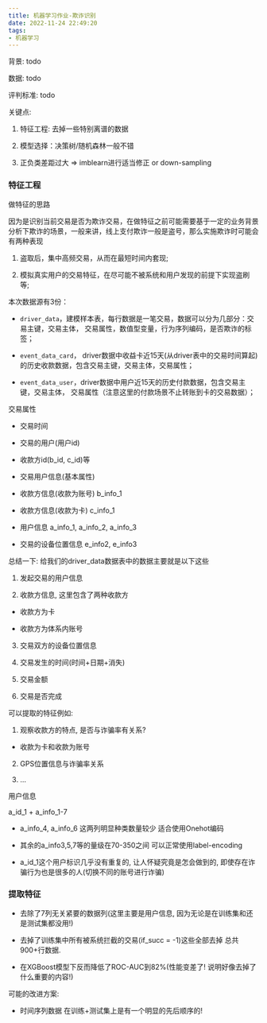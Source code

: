 ```yaml
---
title: 机器学习作业-欺诈识别
date: 2022-11-24 22:49:20
tags:
- 机器学习
---
```


<!--more-->


背景:
todo


数据:
todo


评判标准:
todo


关键点:

1. 特征工程: 去掉一些特别离谱的数据

2. 模型选择：决策树/随机森林一般不错

3. 正负类差距过大 => imblearn进行适当修正 or down-sampling

### 特征工程

做特征的思路

因为是识别当前交易是否为欺诈交易，在做特征之前可能需要基于一定的业务背景分析下欺诈的场景，一般来讲，线上支付欺诈一般是盗号，那么实施欺诈时可能会有两种表现

1. 盗取后，集中高频交易，从而在最短时间内套现;

2. 模拟真实用户的交易特征，在尽可能不被系统和用户发现的前提下实现盗刷等;

本次数据源有3份：


- `driver_data`，建模样本表，每行数据是一笔交易，数据可以分为几部分：交易主键，交易主体， 交易属性，数值型变量，行为序列编码，是否欺诈的标签；

- `event_data_card`， driver数据中收益卡近15天(从driver表中的交易时间算起)的历史收款数据，包含交易主键，交易主体，交易属性；

- `event_data_user`，driver数据中用户近15天的历史付款数据，包含交易主键，交易主体， 交易属性（注意这里的付款场景不止转账到卡的交易数据）；

交易属性
- 交易时间

- 交易的用户(用户id)

- 收款方id(b_id, c_id)等

- 交易用户信息(基本属性)

- 收款方信息(收款为账号) b_info_1

- 收款方信息(收款为卡) c_info_1

- 用户信息 a_info_1, a_info_2, a_info_3

- 交易的设备位置信息 e_info2, e_info3


总结一下:
给我们的driver_data数据表中的数据主要就是以下这些

1. 发起交易的用户信息

2. 收款方信息, 这里包含了两种收款方

- 收款方为卡

- 收款方为体系内账号

3. 交易双方的设备位置信息

4. 交易发生的时间(时间+日期+消失)

5. 交易金额

6. 交易是否完成


可以提取的特征例如:

1. 观察收款方的特点, 是否与诈骗率有关系?
- 收款为卡和收款为账号

2. GPS位置信息与诈骗率关系

3. ...


用户信息

a_id_1 + a_info_1-7

- a_info_4, a_info_6 这两列明显种类数量较少 适合使用Onehot编码

- 其余的a_info3,5,7等的量级在70-350之间 可以正常使用label-encoding

- a_id_1这个用户标识几乎没有重复的, 让人怀疑究竟是怎会做到的, 即使存在诈骗行为也是很多的人(切换不同的账号进行诈骗)


### 提取特征

- 去除了7列无关紧要的数据列(这里主要是用户信息, 因为无论是在训练集和还是测试集都没用!)

- 去掉了训练集中所有被系统拦截的交易(if_succ = -1)这些全部去掉 总共900+行数据.

- 在XGBoost模型下反而降低了ROC-AUC到82%(性能变差了! 说明好像去掉了什么重要的内容!)

可能的改进方案:

- 时间序列数据 在训练+测试集上是有一个明显的先后顺序的!
